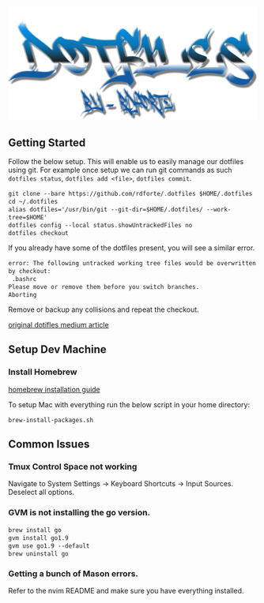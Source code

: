 ![dotfiles](dotfileslogo.png)

## Getting Started

Follow the below setup. This will enable us to easily manage our dotfiles using git. For example once setup we can run git commands as such `dotfiles status`, `dotfiles add <file>`, `dotfiles commit`.

```
git clone --bare https://github.com/rdforte/.dotfiles $HOME/.dotfiles
cd ~/.dotfiles
alias dotfiles='/usr/bin/git --git-dir=$HOME/.dotfiles/ --work-tree=$HOME'
dotfiles config --local status.showUntrackedFiles no
dotfiles checkout
```

If you already have some of the dotfiles present, you will see a similar error.

```
error: The following untracked working tree files would be overwritten by checkout:
 .bashrc
Please move or remove them before you switch branches.
Aborting
```

Remove or backup any collisions and repeat the checkout.

[original dotifles medium article](https://medium.com/@simontoth/best-way-to-manage-your-dotfiles-2c45bb280049)

## Setup Dev Machine

### Install Homebrew

[homebrew installation guide](https://brew.sh)

To setup Mac with everything run the below script in your home directory:

```
brew-install-packages.sh
```

## Common Issues

### Tmux Control Space not working

Navigate to System Settings -> Keyboard Shortcuts -> Input Sources. Deselect all options.

### GVM is not installing the go version.

```
brew install go
gvm install go1.9
gvm use go1.9 --default
brew uninstall go
```

### Getting a bunch of Mason errors.

Refer to the nvim README and make sure you have everything installed.
